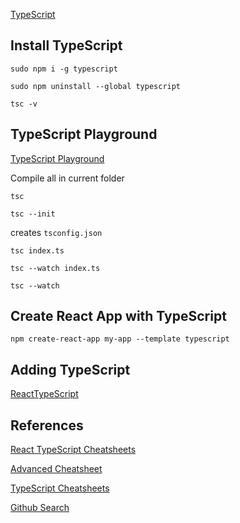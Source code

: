 [TypeScript](https://www.typescriptlang.org/)

## Install TypeScript

```
sudo npm i -g typescript
```

```
sudo npm uninstall --global typescript
```

```
tsc -v
```

## TypeScript Playground

[TypeScript Playground](https://www.typescriptlang.org/play)

Compile all in current folder

```
tsc
```

```
tsc --init
```

creates `tsconfig.json`

```
tsc index.ts
```

```
tsc --watch index.ts
```

```
tsc --watch
```

## Create React App with TypeScript

```
npm create-react-app my-app --template typescript
```

## Adding TypeScript

[ReactTypeScript](https://reactjs.org/docs/static-type-checking.html#typescript)

## References

[React TypeScript Cheatsheets](https://react-typescript-cheatsheet.netlify.app)

[Advanced Cheatsheet](https://react-typescript-cheatsheet.netlify.app/docs/advanced/intro/)

[TypeScript Cheatsheets](https://github.com/typescript-cheatsheets/react)

[Github Search](https://github.com/search?q=typescript-cheatsheet)

